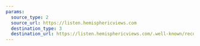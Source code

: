 ```yaml
---
params:
  source_type: 2
  source_url: https://listen.hemisphericviews.com
  destination_type: 3
  destination_url: https://listen.hemisphericviews.com/.well-known/recommendations.opml
---
```

